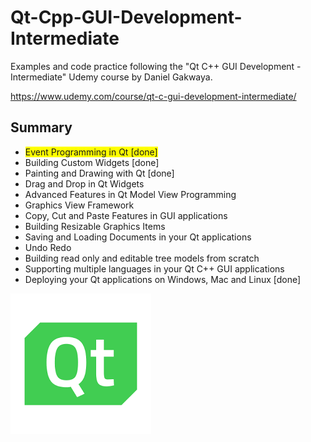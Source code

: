 # Qt-Cpp-GUI-Development-Intermediate
Examples and code practice following the "Qt C++ GUI Development - Intermediate" Udemy course by Daniel Gakwaya.

https://www.udemy.com/course/qt-c-gui-development-intermediate/

## Summary

* <span style="background-color: #FFFF00">Event Programming in Qt [done] </span>
* Building Custom Widgets [done]
* Painting and Drawing with Qt [done]
* Drag and Drop in Qt Widgets
* Advanced Features in Qt Model View Programming
* Graphics View Framework
* Copy, Cut and Paste Features in GUI applications
* Building Resizable Graphics Items
* Saving and Loading Documents in your Qt applications
* Undo Redo
* Building read only and editable tree models from scratch
* Supporting multiple languages in your Qt C++ GUI applications
* Deploying your Qt applications on Windows, Mac and Linux [done] 

![Qt Logo](/qt-logo.png)
